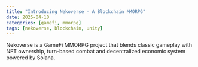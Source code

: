 ```yaml
---
title: "Introducing Nekoverse - A Blockchain MMORPG"
date: 2025-04-10
categories: [gamefi, mmorpg]
tags: [nekoverse, blockchain, unity]
---
```


Nekoverse is a GameFi MMORPG project that blends classic gameplay with NFT ownership, turn-based combat and decentralized economic system powered by Solana.
